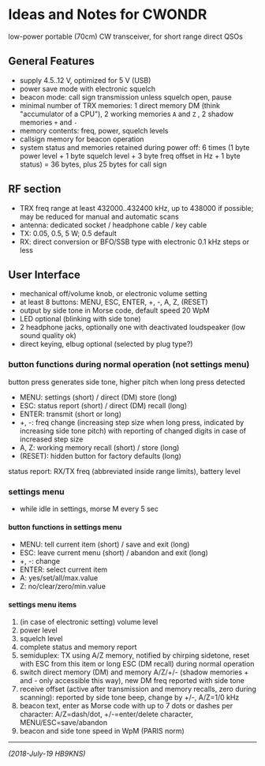 # Ideas and Notes for CWONDR

low-power portable (70cm) CW transceiver, for short range direct QSOs

## General Features

- supply 4.5..12 V, optimized for 5 V (USB)
- power save mode with electronic squelch
- beacon mode: call sign transmission unless squelch open, pause
- minimal number of TRX memories: 1 direct memory DM (think "accumulator of a CPU"), 2 working memories `A` and `Z` , 2 shadow memories `+` and `-`
- memory contents: freq, power, squelch levels
- callsign memory for beacon operation
- system status and memories retained during power off: 6 times (1 byte power level + 1 byte squelch level + 3 byte freq offset in Hz + 1 byte status) = 36 bytes, plus 25 bytes for call sign

## RF section

- TRX freq range at least 432000..432400 kHz, up to 438000 if possible; may be reduced for manual and automatic scans
- antenna: dedicated socket / headphone cable / key cable
- TX: 0.05, 0.5, 5 W; 0.5 default
- RX: direct conversion or BFO/SSB type with electronic 0.1 kHz steps or less

## User Interface

- mechanical off/volume knob, or electronic volume setting
- at least 8 buttons: MENU, ESC, ENTER, +, -, A, Z, (RESET)
- output by side tone in Morse code, default speed 20 WpM
- LED optional (blinking with side tone)
- 2 headphone jacks, optionally one with deactivated loudspeaker (low sound quality ok)
- direct keying, elbug optional (selected by plug type?)

### button functions during normal operation (not settings menu)

button press generates side tone, higher pitch when long press detected

- MENU: settings (short) / direct (DM) store (long)
- ESC: status report (short) / direct (DM) recall (long)
- ENTER: transmit (short or long)
- +, -: freq change (increasing step size when long press, indicated by increasing side tone pitch) with reporting of changed digits in case of increased step size
- A, Z: working memory recall (short) / store (long)
- (RESET): hidden button for factory defaults (long)

status report: RX/TX freq (abbreviated inside range limits), battery level

### settings menu

- while idle in settings, morse M every 5 sec

#### button functions in settings menu

- MENU: tell current item (short) / save and exit (long)
- ESC: leave current menu (short) / abandon and exit (long)
- +, -: change
- ENTER: select current item
- A: yes/set/all/max.value
- Z: no/clear/zero/min.value

#### settings menu items

1. (in case of electronic setting) volume level
2. power level
3. squelch level
4. complete status and memory report
5. semiduplex: TX using A/Z memory, notified by chirping sidetone, reset with ESC from this item or long ESC (DM recall) during normal operation
6. switch direct memory (DM) and memory A/Z/+/- (shadow memories + and - only accessible this way), new DM freq reported with side tone
7. receive offset (active after transmission and memory recalls, zero during scanning): reported by side tone beep, change by +/-, A/Z=1/0 kHz
8. beacon text, enter as Morse code with up to 7 dots or dashes per character: A/Z=dash/dot, +/-=enter/delete character, MENU/ESC=save/abandon
9. beacon and side tone speed in WpM (PARIS norm)

---

_(2018-July-19 HB9KNS)_
